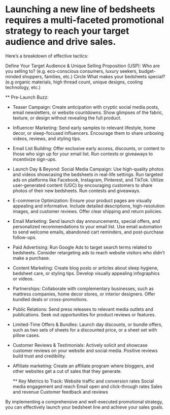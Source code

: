 # Launching a new line of bedsheets requires a multi-faceted promotional strategy to reach your target audience and drive sales. 

Here’s a breakdown of effective tactics:

Define Your Target Audience & Unique Selling Proposition (USP):
Who are you selling to? (e.g. eco-conscious consumers, luxury seekers, budget-minded shoppers, families, etc.) 
Circle What makes your bedsheets special? (e.g organic materials, high thread count, unique designs, cooling technology, etc.)

** Pre-Launch Buzz:

* Teaser Campaign: 
    Create anticipation with cryptic social media posts, email newsletters, or website countdowns. 
    Show glimpses of the fabric, texture, or design without revealing the full product.

* Influencer Marketing: 
    Send early samples to relevant lifestyle, home decor, or sleep-focused influencers. 
    Encourage them to share unboxing videos, reviews, and styling tips.

* Email List Building:
    Offer exclusive early access, discounts, or content to those who sign up for your email list.
    Run contests or giveaways to incentivize sign-ups.

* Launch Day & Beyond:
    Social Media Campaign: 
    Use high-quality photos and videos showcasing the bedsheets in real-life settings. 
    Run targeted ads on platforms like Facebook, Instagram, Pinterest, and TikTok.
    Utilize user-generated content (UGC) by encouraging customers to share photos of their new bedsheets.
    Run contests and giveaways.

* E-commerce Optimization:
    Ensure your product pages are visually appealing and informative.
    Include detailed descriptions, high-resolution images, and customer reviews.
    Offer clear shipping and return policies.

* Email Marketing:
    Send launch day announcements, special offers, and personalized recommendations to your email list.
    Use email automation to send welcome emails, abandoned cart reminders, and post-purchase follow-ups.

* Paid Advertising:
    Run Google Ads to target search terms related to bedsheets.
    Consider retargeting ads to reach website visitors who didn’t make a purchase.

* Content Marketing:
    Create blog posts or articles about sleep hygiene, bedsheet care, or styling tips.
    Develop visually appealing infographics or videos.

* Partnerships:
    Collaborate with complementary businesses, such as mattress companies, home decor stores, or interior designers. 
    Offer bundled deals or cross-promotions.

* Public Relations: 
    Send press releases to relevant media outlets and publications.
    Seek out opportunities for product reviews or features.

* Limited-Time Offers & Bundles:
    Launch day discounts, or bundle offers, such as two sets of sheets for a discounted price, or a sheet set with pillow cases. 

* Customer Reviews & Testimonials:
    Actively solicit and showcase customer reviews on your website and social media.
    Positive reviews build trust and credibility.

* Affiliate marketing:
   Create an affiliate program where bloggers, and other websites get a cut of sales that they generate.

  ** Key Metrics to Track: 
   Website traffic and conversion rates
   Social media engagement and reach 
   Email open and click-through rates
   Sales and revenue
   Customer feedback and reviews


By implementing a comprehensive and well-executed promotional strategy, you can effectively launch your bedsheet line and achieve your sales goals.
